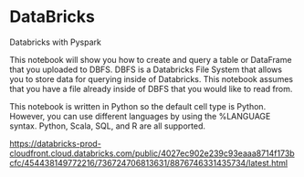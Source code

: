 # DataBricks
Databricks with Pyspark

This notebook will show you how to create and query a table or DataFrame that you uploaded to DBFS. DBFS is a Databricks File System that allows you to store data for querying inside of Databricks. This notebook assumes that you have a file already inside of DBFS that you would like to read from.

This notebook is written in Python so the default cell type is Python. However, you can use different languages by using the %LANGUAGE syntax. Python, Scala, SQL, and R are all supported.

https://databricks-prod-cloudfront.cloud.databricks.com/public/4027ec902e239c93eaaa8714f173bcfc/454438149772216/736724706813631/8876746331435734/latest.html

